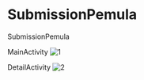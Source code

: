 # SubmissionPemula
SubmissionPemula

MainActivity
![1](https://user-images.githubusercontent.com/44993056/69908119-b57da300-1415-11ea-8959-ad2f84b86f9a.JPG)

DetailActivity
![2](https://user-images.githubusercontent.com/44993056/69908120-b9a9c080-1415-11ea-892b-6c0caa97e0a4.JPG)
